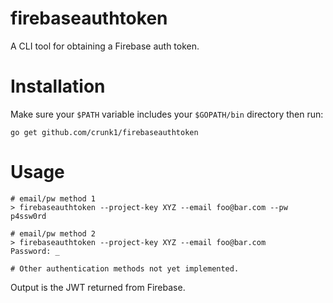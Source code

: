 # firebaseauthtoken
A CLI tool for obtaining a Firebase auth token.

# Installation
Make sure your `$PATH` variable includes your `$GOPATH/bin` directory then
run:

`go get github.com/crunk1/firebaseauthtoken`

# Usage
```shell script
# email/pw method 1
> firebaseauthtoken --project-key XYZ --email foo@bar.com --pw p4ssw0rd

# email/pw method 2
> firebaseauthtoken --project-key XYZ --email foo@bar.com
Password: _

# Other authentication methods not yet implemented.
```
Output is the JWT returned from Firebase.